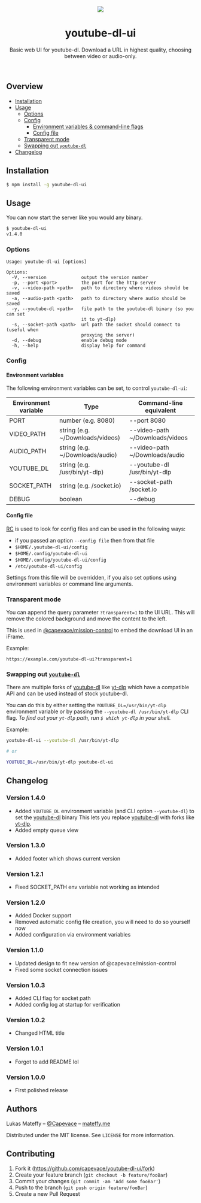 <div align="center">
	<a href="https://mateffy.me/youtube-dl-ui">
		<img src="resources/screenshot-1.1.0.png">
	</a>
	<h1>youtube-dl-ui</h1>
	<p>
		Basic web UI for youtube-dl. Download a URL in highest quality, choosing between video or audio-only.
	</p>
</div>

<br>

## Overview

- [Installation](#installation)
- [Usage](#usage)
  - [Options](#options)
  - [Config](#config)
    - [Environment variables & command-line flags](#environment-variables-command-line-flags)
    - [Config file](#config-file)
  - [Transparent mode](#transparent-mode)
  - [Swapping out `youtube-dl`](#swapping-out-youtube-dl)
- [Changelog](#changelog)

## Installation

```sh
$ npm install -g youtube-dl-ui
```

## Usage

You can now start the server like you would any binary.

```sh
$ youtube-dl-ui
v1.4.0
```

### Options

```
Usage: youtube-dl-ui [options]

Options:
  -V, --version             output the version number
  -p, --port <port>         the port for the http server
  -v, --video-path <path>   path to directory where videos should be saved
  -a, --audio-path <path>   path to directory where audio should be saved
  -y, --youtube-dl <path>   file path to the youtube-dl binary (so you can set
                            it to yt-dlp)
  -s, --socket-path <path>  url path the socket should connect to (useful when
                            proxying the server)
  -d, --debug               enable debug mode
  -h, --help                display help for command
```

### Config

#### Environment variables

The following environment variables can be set, to control `youtube-dl-ui`:

| Environment variable | Type                             | Command-line equivalent         |
| -------------------- | -------------------------------- | ------------------------------- |
| PORT                 | number (e.g. 8080)               | --port 8080                     |
| VIDEO_PATH           | string (e.g. ~/Downloads/videos) | --video-path ~/Downloads/videos |
| AUDIO_PATH           | string (e.g. ~/Downloads/audio)  | --video-path ~/Downloads/audio  |
| YOUTUBE_DL           | string (e.g. /usr/bin/yt-dlp)    | --youtube-dl /usr/bin/yt-dlp    |
| SOCKET_PATH          | string (e.g. /socket.io)         | --socket-path /socket.io        |
| DEBUG                | boolean                          | --debug                         |

#### Config file

[RC](https://github.com/dominictarr/rc) is used to look for config files and can be used in the following ways:

- if you passed an option `--config file` then from that file
- `$HOME/.youtube-dl-ui/config`
- `$HOME/.config/youtube-dl-ui`
- `$HOME/.config/youtube-dl-ui/config`
- `/etc/youtube-dl-ui/config`

Settings from this file will be overridden, if you also set options using environment variables or command line arguments.

### Transparent mode

You can append the query parameter `?transparent=1` to the UI URL. This will remove the colored background and move the content to the left.

This is used in [@capevace/mission-control](https://github.com/capevace/mission-control) to embed the download UI in an iFrame.

Example:

```
https://example.com/youtube-dl-ui?transparent=1
```

### Swapping out [`youtube-dl`](https://youtube-dl.org/)

There are multiple forks of [youtube-dl](https://youtube-dl.org/) like [yt-dlp](https://github.com/yt-dlp/yt-dlp) which have a compatible API and can be used instead of stock youtube-dl.

You can do this by either setting the `YOUTUBE_DL=/usr/bin/yt-dlp` environment variable or by passing the `--youtube-dl /usr/bin/yt-dlp` CLI flag. _To find out your `yt-dlp` path, run `$ which yt-dlp` in your shell._

Example:

```bash
youtube-dl-ui --youtube-dl /usr/bin/yt-dlp

# or

YOUTUBE_DL=/usr/bin/yt-dlp youtube-dl-ui
```

## Changelog

### Version 1.4.0

- Added `YOUTUBE_DL` environment variable (and CLI option `--youtube-dl`) to set the [youtube-dl](https://youtube-dl.org/) binary
  This lets you replace [youtube-dl](https://youtube-dl.org/) with forks like [yt-dlp](https://github.com/yt-dlp/yt-dlp).
- Added empty queue view

### Version 1.3.0

- Added footer which shows current version

### Version 1.2.1

- Fixed SOCKET_PATH env variable not working as intended

### Version 1.2.0

- Added Docker support
- Removed automatic config file creation, you will need to do so yourself now
- Added configuration via environment variables

### Version 1.1.0

- Updated design to fit new version of @capevace/mission-control
- Fixed some socket connection issues

### Version 1.0.3

- Added CLI flag for socket path
- Added config log at startup for verification

### Version 1.0.2

- Changed HTML title

### Version 1.0.1

- Forgot to add README lol

### Version 1.0.0

- First polished release

## Authors

Lukas Mateffy – [@Capevace](https://twitter.com/capevace) – [mateffy.me](https://mateffy.me)

Distributed under the MIT license. See `LICENSE` for more information.

## Contributing

1. Fork it (<https://github.com/capevace/youtube-dl-ui/fork>)
2. Create your feature branch (`git checkout -b feature/fooBar`)
3. Commit your changes (`git commit -am 'Add some fooBar'`)
4. Push to the branch (`git push origin feature/fooBar`)
5. Create a new Pull Request
